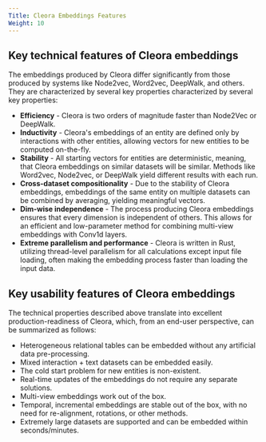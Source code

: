 ```yaml
---
Title: Cleora Embeddings Features
Weight: 10
---
```


## Key technical features of Cleora embeddings

The embeddings produced by Cleora differ significantly from those produced by systems like Node2vec, Word2vec, DeepWalk, and others. 
They are characterized by several key properties characterized by
 several key properties:

- **Efficiency** - Cleora is two orders of magnitude faster than Node2Vec or DeepWalk.
- **Inductivity** - Cleora's embeddings of an entity are defined only by interactions with other entities, allowing vectors for new entities to be computed on-the-fly.
- **Stability** - All starting vectors for entities are deterministic, meaning, that Cleora embeddings on similar datasets will be similar. Methods like Word2vec, Node2vec, or DeepWalk yield different results with each run.
- **Cross-dataset compositionality** - Due to the stability of Cleora embeddings, embeddings of the same entity on multiple datasets can be combined by averaging, yielding meaningful vectors.
- **Dim-wise independence** - The process producing Cleora embeddings ensures that every dimension is independent of others. This allows for an efficient and low-parameter method for combining multi-view embeddings with Conv1d layers.
- **Extreme parallelism and performance** - Cleora is written in Rust, utilizing thread-level parallelism for all calculations except input file loading, often making the embedding process faster than loading the input data.

## Key usability features of Cleora embeddings

The technical properties described above translate into excellent production-readiness of Cleora, which, from an end-user perspective, can be summarized as follows:

- Heterogeneous relational tables can be embedded without any artificial data pre-processing.
- Mixed interaction + text datasets can be embedded easily.
- The cold start problem for new entities is non-existent.
- Real-time updates of the embeddings do not require any separate solutions.
- Multi-view embeddings work out of the box.
- Temporal, incremental embeddings are stable out of the box, with no need for re-alignment, rotations, or other methods.
- Extremely large datasets are supported and can be embedded within seconds/minutes.

